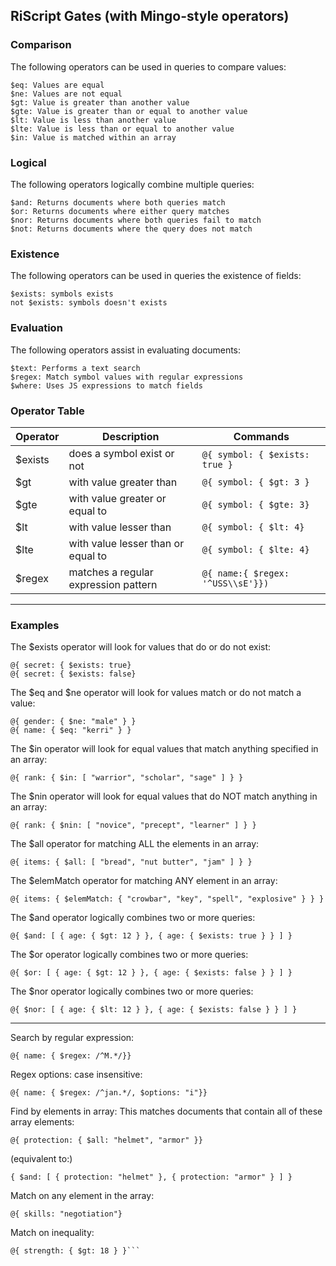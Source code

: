 ## RiScript Gates (with Mingo-style operators)

### Comparison
   
The following operators can be used in queries to compare values:

    $eq: Values are equal
    $ne: Values are not equal
    $gt: Value is greater than another value
    $gte: Value is greater than or equal to another value
    $lt: Value is less than another value
    $lte: Value is less than or equal to another value
    $in: Value is matched within an array

### Logical

The following operators logically combine multiple queries:

    $and: Returns documents where both queries match
    $or: Returns documents where either query matches
    $nor: Returns documents where both queries fail to match
    $not: Returns documents where the query does not match

### Existence
The following operators can be used in queries the existence of fields:

    $exists: symbols exists 
    not $exists: symbols doesn't exists 
    
### Evaluation

The following operators assist in evaluating documents:

    $text: Performs a text search
    $regex: Match symbol values with regular expressions
    $where: Uses JS expressions to match fields

### Operator Table

<table>
<thead><tr>
<th>Operator</th>
<th>Description</th>
<th>Commands</th>
</tr></thead>
<tbody>
<tr>
<td>$exists</td>
<td>does a symbol exist or not</td>
<td><code>@{ symbol: { $exists: true }</code></td>
</tr>
<tr>
<td>$gt&nbsp;</td>
<td>with value greater than&nbsp;</td>
<td><code>@{ symbol: { $gt: 3 }</code></td>
</tr>
<tr>
<td>$gte&nbsp;</td>
<td>with value greater or equal to</td>
<td><code>@{ symbol: { $gte: 3}</code></td>
</tr>
<tr>
<td>$lt&nbsp;</td>
<td>with value lesser than&nbsp;</td>
<td><code>@{ symbol: { $lt: 4}</code></td>
</tr>
<tr>
<td>$lte</td>
<td>with value lesser than or equal to</td>
<td><code>@{ symbol: { $lte: 4}</code></td>
</tr>
<tr>
<td>$regex</td>
<td>matches a regular expression pattern </td>
<td><code>@{ name:{ $regex: '^USS\\sE'}})</code></td>
</tr>
</tbody>
</table>

-------

### Examples


The $exists operator will look for values that do or do not exist:  

```
@{ secret: { $exists: true}
@{ secret: { $exists: false}
```

The $eq and $ne operator will look for values match or do not match a value:  

```
@{ gender: { $ne: "male" } }
@{ name: { $eq: "kerri" } }
```
The $in operator will look for equal values that match anything specified in an array:  

```
@{ rank: { $in: [ "warrior", "scholar", "sage" ] } }
```

The $nin operator will look for equal values that do NOT match anything in an array:  

```
@{ rank: { $nin: [ "novice", "precept", "learner" ] } }
```

The $all operator for matching ALL the elements in an array:  

```
@{ items: { $all: [ "bread", "nut butter", "jam" ] } }
```

The $elemMatch operator for matching ANY element in an array:

```
@{ items: { $elemMatch: { "crowbar", "key", "spell", "explosive" } } }
```

The $and operator logically combines two or more queries:  

```
@{ $and: [ { age: { $gt: 12 } }, { age: { $exists: true } } ] }
```

The $or operator logically combines two or more queries:  

```
@{ $or: [ { age: { $gt: 12 } }, { age: { $exists: false } } ] }
```

The $nor operator logically combines two or more queries:  

```
@{ $nor: [ { age: { $lt: 12 } }, { age: { $exists: false } } ] }
```


--------

Search by regular expression:  

```
@{ name: { $regex: /^M.*/}}
```

Regex options: case insensitive:  

```
@{ name: { $regex: /^jan.*/, $options: "i"}}
```

Find by elements in array:
This matches documents that contain all of these array elements:  

```
@{ protection: { $all: "helmet", "armor" }}
```
(equivalent to:)
```
{ $and: [ { protection: "helmet" }, { protection: "armor" } ] }
```

Match on any element in the array:  

```
@{ skills: "negotiation"}
```

Match on inequality:  

```
@{ strength: { $gt: 18 } }```  
